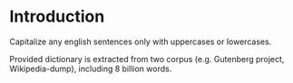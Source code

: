 # Introduction

Capitalize any english sentences only with uppercases or lowercases.

Provided dictionary is extracted from two corpus (e.g. Gutenberg project, Wikipedia-dump), including 8 billion words.
